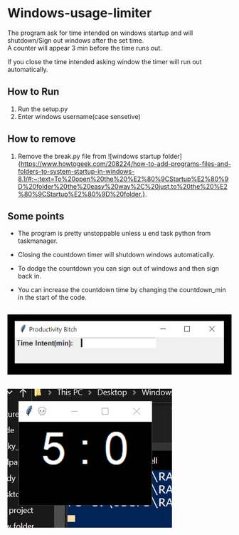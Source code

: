  # Windows-usage-limiter
The program ask for time intended on windows startup and will shutdown/Sign out windows after the set time.  
A counter will appear 3 min before the time runs out.

If you close the time intended asking window the timer will run out automatically.  


## How to Run
1. Run the setup.py  
2. Enter windows username(case sensetive)


## How to remove




1. Remove the break.py file from ![windows startup folder]{https://www.howtogeek.com/208224/how-to-add-programs-files-and-folders-to-system-startup-in-windows-8.1/#:~:text=To%20open%20the%20%E2%80%9CStartup%E2%80%9D%20folder%20the%20easy%20way%2C%20just,to%20the%20%E2%80%9CStartup%E2%80%9D%20folder.}.



## Some points
* The program is pretty unstoppable unless u end task python from taskmanager.
* Closing the countdown timer will shutdown windows automatically.
* To dodge the countdown you can sign out of windows and then sign back in.

* You can increase the countdown time by changing the countdown_min in the start of the code.

##
![Usage Time](./windows_usage_limiter/Usage_time.png)  
  
##
![Countdown](./windows_usage_limiter/countdown.png)
